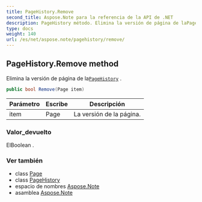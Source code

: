 ```yaml
---
title: PageHistory.Remove
second_title: Aspose.Note para la referencia de la API de .NET
description: PageHistory método. Elimina la versión de página de laPageHistory .
type: docs
weight: 140
url: /es/net/aspose.note/pagehistory/remove/
---
```

## PageHistory.Remove method

Elimina la versión de página de la[`PageHistory`](../) .

```csharp
public bool Remove(Page item)
```

| Parámetro | Escribe | Descripción |
| --- | --- | --- |
| item | Page | La versión de la página. |

### Valor_devuelto

ElBoolean .

### Ver también

* class [Page](../../page/)
* class [PageHistory](../)
* espacio de nombres [Aspose.Note](../../pagehistory/)
* asamblea [Aspose.Note](../../../)


